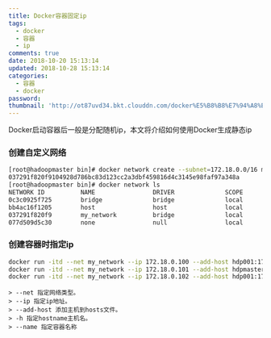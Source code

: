 ```yaml
---
title: Docker容器固定ip
tags:
  - docker
  - 容器
  - ip
comments: true
date: 2018-10-20 15:13:14
updated: 2018-10-28 15:13:14
categories: 
  - 容器
  - docker
password:
thumbnail: 'http://ot87uvd34.bkt.clouddn.com/docker%E5%B8%B8%E7%94%A8%E5%91%BD%E4%BB%A4/docker2.jpg'
---
```

Docker启动容器后一般是分配随机ip，本文将介绍如何使用Docker生成静态ip
<!-- more -->
### 创建自定义网络
```bash
[root@hadoopmaster bin]# docker network create --subnet=172.18.0.0/16 my_network
037291f820f9104928d786bc83d123cc2a3dbf459816d4c3145e98faf97a348a
[root@hadoopmaster bin]# docker network ls
NETWORK ID          NAME                DRIVER              SCOPE
0c3c0925f725        bridge              bridge              local
bb4ac16f1205        host                host                local
037291f820f9        my_network          bridge              local
077d509d5c30        none                null                local
```

### 创建容器时指定ip
```bash
docker run -itd --net my_network --ip 172.18.0.100 --add-host hdp001:172.18.0.101 --add-host hdp002:172.18.0.102 -h hdpmaster --name hdpmaster -p 8088:8088 -p 50070:50070 cyanidehm/hadoop:0.3 /bin/bash
docker run -itd --net my_network --ip 172.18.0.101 --add-host hdpmaster:172.18.0.100 --add-host hdp002:172.18.0.102 -h hdp001 --name hdp001 cyanidehm/hadoop:0.3 /bin/bash
docker run -itd --net my_network --ip 172.18.0.102 --add-host hdp001:172.18.0.101 --add-host hdpmaster:172.18.0.100 -h hdp002 --name hdp002 cyanidehm/hadoop:0.3 /bin/bash
```
    > --net 指定网络类型。
    > --ip 指定ip地址。
    > --add-host 添加主机到hosts文件。
    > -h 指定hostname主机名。
    > --name 指定容器名称
